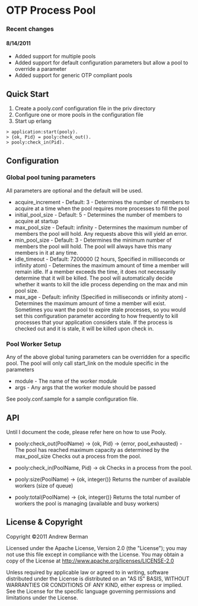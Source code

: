 # OTP Process Pool

### Recent changes

#### 8/14/2011
* Added support for multiple pools
* Added support for default configuration parameters but allow a pool to override a parameter
* Added support for generic OTP compliant pools 

## Quick Start

1.  Create a pooly.conf configuration file in the priv directory
2.  Configure one or more pools in the configuration file
3.  Start up erlang

```
> application:start(pooly).
> {ok, Pid} = pooly:check_out().
> pooly:check_in(Pid).
```

## Configuration

### Global pool tuning parameters
All parameters are optional and the default will be used.

* acquire_increment - Default: 3 - Determines the number of members to acquire at a time when the pool requires more processes to fill the pool
* initial_pool_size - Default: 5 - Determines the number of members to acquire at startup
* max_pool_size - Default: infinity - Determines the maximum number of members the pool will hold.  Any requests above this will yield an error.
* min_pool_size - Default: 3 - Determines the minimum number of members the pool will hold. The pool will always have this many members in it at any time.
* idle_timeout - Default: 7200000 (2 hours, Specified in milliseconds or infinity atom) - Determines the maximum amount of time a member will remain idle.  If a member exceeds the time, it does not necessarily determine that it will be killed.  The pool will automatically decide whether it wants to kill the idle process depending on the max and min pool size.
* max_age - Default: infinity (Specified in milliseconds or infinity atom) - Determines the maximum amount of time a member will exist.  Sometimes you want the pool to expire stale processes, so you would set this configuration parameter
according to how frequently to kill processes that your application considers stale.  If the process is checked out and it is stale, it will be killed upon check in.

### Pool Worker Setup
Any of the above global tuning parameters can be overridden for a specific pool.  The pool will only call start_link on the module specific in the parameters

* module - The name of the worker module
* args - Any args that the worker module should be passed

See pooly.conf.sample for a sample configuration file.

## API
Until I document the code, please refer here on how to use Pooly.

* pooly:check_out(PoolName) -> {ok, Pid}
                            -> {error, pool_exhausted} - The pool has reached maximum capacity as determined by the max_pool_size
Checks out a process from the pool.

* pooly:check_in(PoolName, Pid) -> ok
Checks in a process from the pool.

* pooly:size(PoolName) -> {ok, integer()}
Returns the number of available workers (size of queue)

* pooly:total(PoolName) -> {ok, integer()}
Returns the total number of workers the pool is managing (available and busy workers)

## License & Copyright

Copyright &copy;2011 Andrew Berman

Licensed under the Apache License, Version 2.0 (the "License"); 
you may not use this file except in compliance with the License. 
You may obtain a copy of the License at http://www.apache.org/licenses/LICENSE-2.0

Unless required by applicable law or agreed to in writing, software distributed under 
the License is distributed on an "AS IS" BASIS, WITHOUT WARRANTIES OR CONDITIONS OF ANY KIND, 
either express or implied. See the License for the specific language governing permissions and 
limitations under the License.